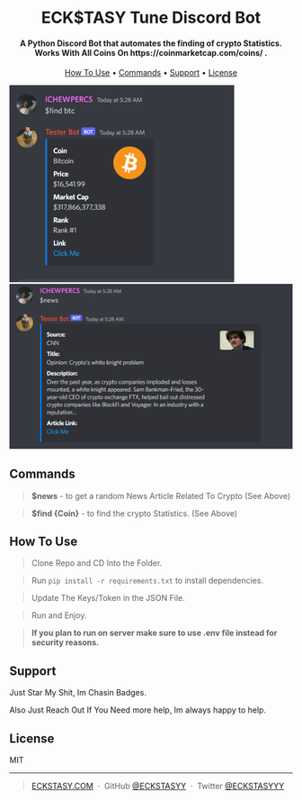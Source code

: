 
<h1 align="center">
  <br>
  ECK$TASY Tune Discord Bot
  <br>
</h1>

<h4 align="center">A Python Discord Bot that automates the finding of crypto Statistics. Works With All Coins On https://coinmarketcap.com/coins/ </a>.</h4>


<p align="center">
  <a href="#how-to-use">How To Use</a> •
  <a href="#Commands">Commands</a> •
  <a href="#support">Support</a> •
  <a href="#license">License</a>
</p>

![screenshot](https://github.com/ECKSTASYY/Discord-Crypto-Price-Fetcher/blob/main/images/example.png)
![screenshot](https://github.com/ECKSTASYY/Discord-Crypto-Price-Fetcher/blob/main/images/news.png)


## Commands 

> **$news**  - to get a random News Article Related To Crypto (See Above)

> **$find {Coin}**  - to find the crypto Statistics. (See Above)


## How To Use

> Clone Repo and CD Into the Folder.

> Run `pip install -r requirements.txt` to install dependencies.

> Update The Keys/Token in the JSON File.

> Run and Enjoy.

> **If you plan to run on server make sure to use .env file instead for security reasons.**



## Support

<p>Just Star My Shit, Im Chasin Badges.</p> 
<p>Also Just Reach Out If You Need more help, Im always happy to help.</p> 

</a>


## License

MIT

---

> [ECKSTASY.COM](https://eckstasy.com) &nbsp;&middot;&nbsp;
> GitHub [@ECKSTASYY](https://github.com/ECKSTASYY) &nbsp;&middot;&nbsp;
> Twitter [@ECKSTASYYY](https://twitter.com/eckstasyyy)


